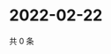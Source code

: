 # 2022-02-22

共 0 条

<!-- BEGIN WEIBO -->
<!-- 最后更新时间 Tue Feb 22 2022 02:01:25 GMT+0800 (China Standard Time) -->

<!-- END WEIBO -->

